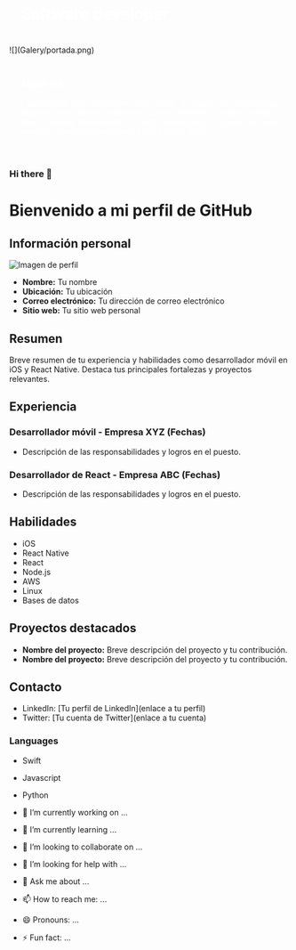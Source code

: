 <div align="center" style="background-color: #00000; color:#ffffff; padding: 20px;">
    <h1 align="left" style="color:#ffffff">Software developer</h1>
</div>
![](Galery/portada.png)
<div align="center" style="background-color: #00000; color:#ffffff; padding: 20px;">
    <h3 align="justify" style="color:#ffffff">About me</h3>
    <p align="justify" style="color:#ffffff">Experienced iOS Developer with over 2 years of professional experience in creating software solutions tailored to
project needs. I have a strong background in Swift, specializing in Javascript, and expertise in mobile development
using React Native</p>
</div>

### Hi there 👋

# Bienvenido a mi perfil de GitHub

## Información personal

![Imagen de perfil](ruta/a/imagen.png)

- **Nombre:** Tu nombre
- **Ubicación:** Tu ubicación
- **Correo electrónico:** Tu dirección de correo electrónico
- **Sitio web:** Tu sitio web personal

## Resumen

Breve resumen de tu experiencia y habilidades como desarrollador móvil en iOS y React Native. Destaca tus principales fortalezas y proyectos relevantes.

## Experiencia

### Desarrollador móvil - Empresa XYZ (Fechas)

- Descripción de las responsabilidades y logros en el puesto.

### Desarrollador de React - Empresa ABC (Fechas)

- Descripción de las responsabilidades y logros en el puesto.

## Habilidades

- iOS
- React Native
- React
- Node.js
- AWS
- Linux
- Bases de datos

## Proyectos destacados

- **Nombre del proyecto:** Breve descripción del proyecto y tu contribución.
- **Nombre del proyecto:** Breve descripción del proyecto y tu contribución.

## Contacto

- LinkedIn: [Tu perfil de LinkedIn](enlace a tu perfil)
- Twitter: [Tu cuenta de Twitter](enlace a tu cuenta)




### Languages
- Swift
- Javascript
- Python

- 🔭 I’m currently working on ...
- 🌱 I’m currently learning ...
- 👯 I’m looking to collaborate on ...
- 🤔 I’m looking for help with ...
- 💬 Ask me about ...
- 📫 How to reach me: ...
- 😄 Pronouns: ...
- ⚡ Fun fact: ...

<!--
**LeninJimenezTorres/LeninJimenezTorres** is a ✨ _special_ ✨ repository because its `README.md` (this file) appears on your GitHub profile.

Here are some ideas to get you started:

- 🔭 I’m currently working on ...
- 🌱 I’m currently learning ...
- 👯 I’m looking to collaborate on ...
- 🤔 I’m looking for help with ...
- 💬 Ask me about ...
- 📫 How to reach me: ...
- 😄 Pronouns: ...
- ⚡ Fun fact: ...
-->
